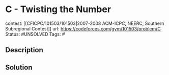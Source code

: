 # C - Twisting the Number

contest: [[CFICPC/101503/101503|2007-2008 ACM-ICPC, NEERC, Southern Subregional Contest]]
url: https://codeforces.com/gym/101503/problem/C
Status: #UNSOLVED
Tags: #

## Description

## Solution

